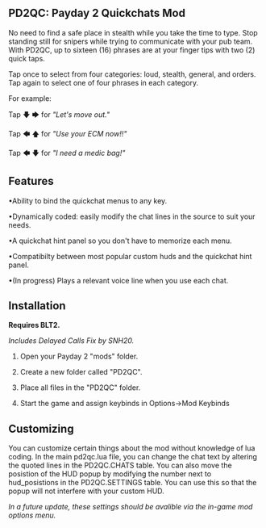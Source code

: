 PD2QC: Payday 2 Quickchats Mod
------------------------------

No need to find a safe place in stealth while you take the time to type.
Stop standing still for snipers while trying to communicate with your pub team. 
With PD2QC, up to sixteen (16) phrases are at your finger tips with two (2) quick taps. 

Tap once to select from four categories: loud, stealth, general, and orders.
Tap again to select one of four phrases in each category. 

For example: 

Tap 🡇 🡆 for *"Let's move out."*

Tap 🡄 🡅 for *"Use your ECM now!!"*

Tap 🡄 🡇 for *"I need a medic bag!"*

Features
--------
•Ability to bind the quickchat menus to any key.

•Dynamically coded: easily modify the chat lines in the source to suit your needs.

•A quickchat hint panel so you don't have to memorize each menu.

•Compatibilty between most popular custom huds and the quickchat hint panel.  

•(In progress) Plays a relevant voice line when you use each chat.

Installation
-------------
**Requires BLT2.**

*Includes Delayed Calls Fix by SNH20.*

1. Open your Payday 2 "mods" folder.

2. Create a new folder called "PD2QC".

3. Place all files in the "PD2QC" folder.

4. Start the game and assign keybinds in Options->Mod Keybinds

Customizing
-----------
You can customize certain things about the mod without knowledge of lua coding. 
In the main pd2qc.lua file, you can change the chat text by altering the quoted lines in the 
PD2QC.CHATS table. You can also move the posistion of the HUD popup by modifying the number 
next to hud_posistions in the PD2QC.SETTINGS table. You can use this so that the popup will not 
interfere with your custom HUD.

*In a future update, these settings should be avalible via the in-game mod options menu.*
